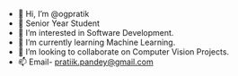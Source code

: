 - 👋 Hi, I’m @ogpratik
- 🥷 Senior Year Student
- 👀 I’m interested in Software Development.
- 🌱 I’m currently learning Machine Learning.
- 💞️ I’m looking to collaborate on Computer Vision Projects.
- 📫 Email- pratiik.pandey@gmail.com

